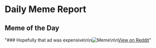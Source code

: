 # Daily Meme Report

## Meme of the Day
"### Hopefully that ad was expensive\n\n![Meme](https://i.redd.it/b1rxlfmseppe1.gif)\n\n[View on Reddit](https://redd.it/1jf6j3j)"
